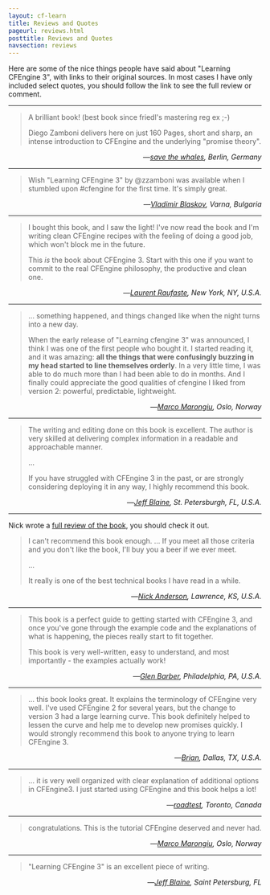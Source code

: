 ```yaml
---
layout: cf-learn
title: Reviews and Quotes
pageurl: reviews.html
posttitle: Reviews and Quotes
navsection: reviews
---
```


Here are some of the nice things people have said about "Learning
CFEngine 3", with links to their original sources. In most cases I
have only included select quotes, you should follow the link to see
the full review or comment.

------------------------

> A brilliant book!
> (best book since friedl's mastering reg ex ;-)
>
> Diego Zamboni delivers here on just 160 Pages, short and sharp, an
> intense introduction to CFEngine and the underlying "promise theory".

<div align="right">&mdash;<cite><a
href="http://shop.oreilly.com/product/0636920022022.do#PowerReview">save
the whales</a>, Berlin, Germany</cite></div>

------------------------

> Wish "Learning CFEngine 3" by @zzamboni was available when I stumbled
> upon ‪#cfengine‬ for the first time. It's simply great.

<div align="right">&mdash;<cite><a
href="https://twitter.com/vblaskov/status/217522686199463936">Vladimir
Blaskov</a>, Varna, Bulgaria</cite></div>

------------------------

> I bought this book, and I saw the light! I've now read the book and
> I'm writing clean CFEngine recipes with the feeling of doing a good
> job, which won't block me in the future.
>
> This *is* the book about CFEngine 3.  Start with this one if you want
> to commit to the real CFEngine philosophy, the productive and clean
> one.

<div align="right">&mdash;<cite><a href="http://www.amazon.com/review/R2AY7CMR3F0XKF">Laurent Raufaste</a>, New York, NY, U.S.A.</cite></div>

------------------------

> &hellip; something happened, and things changed like when the night
> turns into a new day.
> 
> When the early release of "Learning cfengine 3" was announced, I
> think I was one of the first people who bought it. I started reading
> it, and it was amazing: <strong>all the things that were confusingly
> buzzing in my head started to line themselves orderly</strong>. In a
> very little time, I was able to do much more than I had been able to
> do in months. And I finally could appreciate the good qualities of
> cfengine I liked from version 2: powerful, predictable, lightweight.

<div align="right">&mdash;<cite><a
href="http://my.opera.com/marcomarongiu/blog/2012/06/17/why-i-gave-up-puppet-and-chose-cfengine-3">Marco
Marongiu</a>, Oslo, Norway</cite></div>

------------------------

> The writing and editing done on this book is excellent. The author
>is very skilled at delivering complex information in a readable and
>approachable manner.
>
> &hellip; 
>
> If you have struggled with CFEngine 3 in the past, or are strongly
>considering deploying it in any way, I highly recommend this book.

<div align="right">&mdash;<cite><a
href="http://shop.oreilly.com/product/0636920022022.do#PowerReview">Jeff
Blaine</a>, St. Petersburgh, FL, U.S.A.</cite></div>

------------------------

Nick wrote a
[full review of the book](http://www.cmdln.org/2012/03/29/review-learning-cfengine-3/),
you should check it out.

> I can't recommend this book enough. &hellip; If you meet all those
> criteria and you don't like the book, I'll buy you a beer if we ever
> meet. 
>
> &hellip; 
>
> It really is one of the best technical books I have read in a
> while.

<div align="right">&mdash;<cite><a
href="http://www.cmdln.org/2012/03/29/review-learning-cfengine-3/">Nick
Anderson</a>, Lawrence, KS, U.S.A.</cite></div>

------------------------

> This book is a perfect guide to getting started with CFEngine 3, and
> once you've gone through the example code and the explanations of what
> is happening, the pieces really start to fit together.
> 
> This book is very well-written, easy to understand, and most
> importantly - the examples actually work!

<div align="right">&mdash;<cite><a
href="http://shop.oreilly.com/product/0636920022022.do#PowerReview">Glen
Barber</a>, Philadelphia, PA, U.S.A.</cite></div>

-----------------------

> &hellip; this book looks great. It explains the terminology of
> CFEngine very well. I've used CFEngine 2 for several years, but the
> change to version 3 had a large learning curve. This book definitely
> helped to lessen the curve and help me to develop new promises
> quickly. I would strongly recommend this book to anyone trying to
> learn CFEngine 3.

<div align="right">&mdash;<cite><a
href="http://shop.oreilly.com/product/0636920022022.do#PowerReview">Brian</a>,
Dallas, TX, U.S.A.</cite></div>

------------------------

> &hellip; it is very well organized with clear explanation of additional options
> in CFEngine3. I just started using CFEngine and this book helps a lot!

<div align="right">&mdash;<cite><a
href="http://shop.oreilly.com/product/0636920022022.do#PowerReview">roadtest</a>,
Toronto, Canada</cite></div>

------------------------

> congratulations. This is the tutorial CFEngine
> deserved and never had.

<div align="right">&mdash;<cite><a
href="http://permalink.gmane.org/gmane.comp.sysutils.cfengine.general/9278">Marco
Marongiu</a>, Oslo, Norway</cite></div>

------------------------

> "Learning CFEngine 3" is an excellent piece of writing.

<div align="right">&mdash;<cite><a href="https://twitter.com/#!/cjeffblaine/status/198426894822150145">Jeff Blaine</a>, Saint Petersburg, FL</cite></div>
